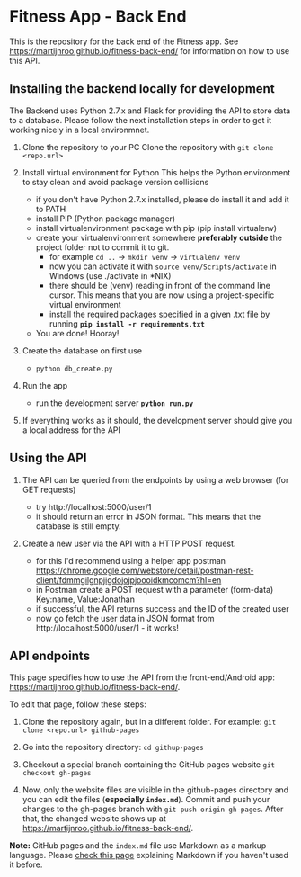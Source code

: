 # Fitness App - Back End

This is the repository for the back end of the Fitness app. See https://martijnroo.github.io/fitness-back-end/ for information on how to use this API.


## Installing the backend locally for development

The Backend uses Python 2.7.x and Flask for providing the API to store data to a database.
Please follow the next installation steps in order to get it working nicely in a local environmnet.

1. Clone the repository to your PC
    Clone the repository with `git clone <repo.url>`

2. Install virtual environment for Python
    This helps the Python environment to stay clean and avoid package version collisions

    - if you don't have Python 2.7.x installed, please do install it and add it to PATH
    - install PIP (Python package manager)
    - install virtualenvironment package with pip (pip install virtualenv)
    - create your virtualenvironment somewhere **preferably outside** the project folder not to commit it to git.
        - for example `cd ..` -> `mkdir venv` -> `virtualenv venv`
        - now you can activate it with `source venv/Scripts/activate` in Windows (use ./activate in *NIX)
        - there should be (venv) reading in front of the command line cursor. This means that you are now using a project-specific virtual environment
        - install the required packages specified in a given .txt file by running **`pip install -r requirements.txt`**
    - You are done! Hooray!

3. Create the database on first use
    - `python db_create.py`

4. Run the app
    - run the development server **`python run.py`**

5. If everything works as it should, the development server should give you a local address for the API


## Using the API

1. The API can be queried from the endpoints by using a web browser (for GET requests)
    - try http://localhost:5000/user/1
    - it should return an error in JSON format. This means that the database is still empty.

2. Create a new user via the API with a HTTP POST request.
    - for this I'd recommend using a helper app postman https://chrome.google.com/webstore/detail/postman-rest-client/fdmmgilgnpjigdojojpjoooidkmcomcm?hl=en
    - in Postman create a POST request with a parameter (form-data) Key:name, Value:Jonathan
    - if successful, the API returns success and the ID of the created user
    - now go fetch the user data in JSON format from http://localhost:5000/user/1 - it works!


## API endpoints

This page specifies how to use the API from the front-end/Android app: https://martijnroo.github.io/fitness-back-end/.

To edit that page, follow these steps:

1. Clone the repository again, but in a different folder. For example: `git clone <repo.url> github-pages`

2. Go into the repository directory: `cd githup-pages`

3.  Checkout a special branch containing the GitHub pages website `git checkout gh-pages`

4. Now, only the website files are visible in the github-pages directory and you can edit the files (**especially `index.md`**). Commit and push your changes to the gh-pages branch with `git push origin gh-pages`. After that, the changed website shows up at https://martijnroo.github.io/fitness-back-end/.

**Note:** GitHub pages and the `index.md` file use Markdown as a markup language. Please [check this page](https://guides.github.com/features/mastering-markdown/#examples) explaining Markdown if you haven't used it before.
